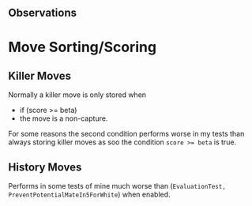 Observations
--------------

# Move Sorting/Scoring
## Killer Moves
Normally a killer move is only stored when 
- if (score >= beta)
- the move is a non-capture.

For some reasons the second condition performs worse in my tests than always storing
killer moves as soo the condition `score >= beta` is true.

## History Moves
Performs in some tests of mine much worse than
(`EvaluationTest, PreventPotentialMateIn5ForWhite`) when enabled.
